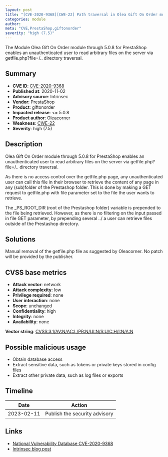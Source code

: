 ```yaml
---
layout: post
title: "[CVE-2020-9368][CWE-22] Path traversal in Olea Gift On Order module (giftonorder) module for PrestaShop"
categories: module
author:
meta: "CVE,PrestaShop,giftonorder"
severity: "high (7.5)"
---
```


The Module Olea Gift On Order module through 5.0.8 for PrestaShop enables an unauthenticated user to read arbitrary files on the server via getfile.php?file=/.. directory traversal.

## Summary

* **CVE ID**: [CVE-2020-9368](https://cve.mitre.org/cgi-bin/cvename.cgi?name=CVE-2020-9368)
* **Published at**: 2020-11-02
* **Advisory source**: Intrinsec
* **Vendor**: PrestaShop
* **Product**: giftonorder
* **Impacted release**: <= 5.0.8
* **Product author**: Oleacorner
* **Weakness**: [CWE-22](https://www.cvedetails.com/cwe-details/22/cwe.html)
* **Severity**: high (7.5)

## Description

Olea Gift On Order module through 5.0.8 for PrestaShop enables an unauthenticated user to read arbitrary files on the server via getfile.php?file=/.. directory traversal.

As there is no access control over the getfile.php page, any unauthenticated user can call this file in their browser to retrieve the content of any page in any (sub)folder of the Prestashop folder.
This is done by making a GET request to getfile.php with file parameter set to the file the user wants to retrieve.

The _PS_ROOT_DIR (root of the Prestashop folder) variable is prepended to the file being retrieved. However, as there is no filtering on the input passed in file GET parameter, by prepending several ../ a user can retrieve files outside of the Prestashop directory.

## Solutions

Manual removal of the getfile.php file as suggested by Oleacorner.
No patch will be provided by the publisher.

## CVSS base metrics

* **Attack vector**: network
* **Attack complexity**: low
* **Privilege required**: none
* **User interaction**: none
* **Scope**: unchanged
* **Confidentiality**: high
* **Integrity**: none
* **Availability**: none

**Vector string**: [CVSS:3.1/AV:N/AC:L/PR:N/UI:N/S:U/C:H/I:N/A:N](https://nvd.nist.gov/vuln-metrics/cvss/v3-calculator?vector=AV:N/AC:L/PR:N/UI:N/S:U/C:H/I:N/A:N)

## Possible malicious usage

* Obtain database access
* Extract sensitive data, such as tokens or private keys stored in config files
* Extract other private data, such as log files or exports

## Timeline

| Date | Action |
| -- | -- |
| 2023-02-11 | Publish the security advisory |

## Links

* [National Vulnerability Database CVE-2020-9368](https://nvd.nist.gov/vuln/detail/CVE-2020-9368)
* [Intrinsec blog post](https://github.com/Intrinsec/CERT/blob/master/Advisories/CVE-2020-9368.md)
